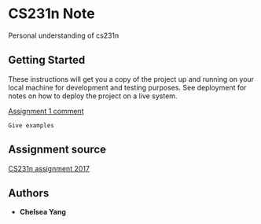 # CS231n Note

Personal understanding of cs231n

## Getting Started

These instructions will get you a copy of the project up and running on your local machine for development and testing purposes. See deployment for notes on how to deploy the project on a live system.



[Assignment 1 comment](https://github.com/yangyuchelsea/cs231n-note/blob/master/Assignment1/Readme.md)

```
Give examples
```

## Assignment source

[CS231n assignment 2017](http://cs231n.github.io)


## Authors

* **Chelsea Yang** 


